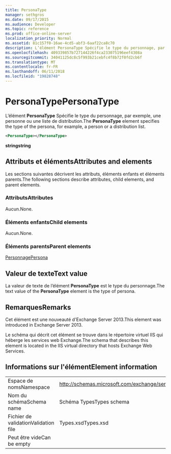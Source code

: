 ```yaml
---
title: PersonaType
manager: sethgros
ms.date: 09/17/2015
ms.audience: Developer
ms.topic: reference
ms.prod: office-online-server
localization_priority: Normal
ms.assetid: 81c157f0-16ae-4cd5-abf3-6aaf22ca8c70
description: L’élément PersonaType Spécifie le type du personnage, par exemple, une personne ou une liste de distribution.
ms.openlocfilehash: 409339857b727144226f4ca233075196eef4308a
ms.sourcegitcommit: 34041125dc8c5f993b21cebfc4f8b72f0fd2cb6f
ms.translationtype: MT
ms.contentlocale: fr-FR
ms.lasthandoff: 06/11/2018
ms.locfileid: "19828748"
---
```

# <a name="personatype"></a><span data-ttu-id="26faf-103">PersonaType</span><span class="sxs-lookup"><span data-stu-id="26faf-103">PersonaType</span></span>

<span data-ttu-id="26faf-104">L’élément **PersonaType** Spécifie le type du personnage, par exemple, une personne ou une liste de distribution.</span><span class="sxs-lookup"><span data-stu-id="26faf-104">The **PersonaType** element specifies the type of the persona, for example, a person or a distribution list.</span></span> 
  
```XML
<PersonaType></PersonaType>
```

 <span data-ttu-id="26faf-105">**string**</span><span class="sxs-lookup"><span data-stu-id="26faf-105">**string**</span></span>
## <a name="attributes-and-elements"></a><span data-ttu-id="26faf-106">Attributs et éléments</span><span class="sxs-lookup"><span data-stu-id="26faf-106">Attributes and elements</span></span>

<span data-ttu-id="26faf-107">Les sections suivantes décrivent les attributs, éléments enfants et éléments parents.</span><span class="sxs-lookup"><span data-stu-id="26faf-107">The following sections describe attributes, child elements, and parent elements.</span></span>
  
### <a name="attributes"></a><span data-ttu-id="26faf-108">Attributs</span><span class="sxs-lookup"><span data-stu-id="26faf-108">Attributes</span></span>

<span data-ttu-id="26faf-109">Aucun.</span><span class="sxs-lookup"><span data-stu-id="26faf-109">None.</span></span>
  
### <a name="child-elements"></a><span data-ttu-id="26faf-110">Éléments enfants</span><span class="sxs-lookup"><span data-stu-id="26faf-110">Child elements</span></span>

<span data-ttu-id="26faf-111">Aucun.</span><span class="sxs-lookup"><span data-stu-id="26faf-111">None.</span></span>
  
### <a name="parent-elements"></a><span data-ttu-id="26faf-112">Éléments parents</span><span class="sxs-lookup"><span data-stu-id="26faf-112">Parent elements</span></span>

[<span data-ttu-id="26faf-113">Personnage</span><span class="sxs-lookup"><span data-stu-id="26faf-113">Persona</span></span>](persona.md)
  
## <a name="text-value"></a><span data-ttu-id="26faf-114">Valeur de texte</span><span class="sxs-lookup"><span data-stu-id="26faf-114">Text value</span></span>

<span data-ttu-id="26faf-115">La valeur de texte de l’élément **PersonaType** est le type du personnage.</span><span class="sxs-lookup"><span data-stu-id="26faf-115">The text value of the **PersonaType** element is the type of persona.</span></span> 
  
## <a name="remarks"></a><span data-ttu-id="26faf-116">Remarques</span><span class="sxs-lookup"><span data-stu-id="26faf-116">Remarks</span></span>

<span data-ttu-id="26faf-117">Cet élément est une nouveauté d'Exchange Server 2013.</span><span class="sxs-lookup"><span data-stu-id="26faf-117">This element was introduced in Exchange Server 2013.</span></span>
  
<span data-ttu-id="26faf-118">Le schéma qui décrit cet élément se trouve dans le répertoire virtuel IIS qui héberge les services web Exchange.</span><span class="sxs-lookup"><span data-stu-id="26faf-118">The schema that describes this element is located in the IIS virtual directory that hosts Exchange Web Services.</span></span>
  
## <a name="element-information"></a><span data-ttu-id="26faf-119">Informations sur l'élément</span><span class="sxs-lookup"><span data-stu-id="26faf-119">Element information</span></span>

|||
|:-----|:-----|
|<span data-ttu-id="26faf-120">Espace de noms</span><span class="sxs-lookup"><span data-stu-id="26faf-120">Namespace</span></span>  <br/> |http://schemas.microsoft.com/exchange/services/2006/types  <br/> |
|<span data-ttu-id="26faf-121">Nom du schéma</span><span class="sxs-lookup"><span data-stu-id="26faf-121">Schema name</span></span>  <br/> |<span data-ttu-id="26faf-122">Schéma Types</span><span class="sxs-lookup"><span data-stu-id="26faf-122">Types schema</span></span>  <br/> |
|<span data-ttu-id="26faf-123">Fichier de validation</span><span class="sxs-lookup"><span data-stu-id="26faf-123">Validation file</span></span>  <br/> |<span data-ttu-id="26faf-124">Types.xsd</span><span class="sxs-lookup"><span data-stu-id="26faf-124">Types.xsd</span></span>  <br/> |
|<span data-ttu-id="26faf-125">Peut être vide</span><span class="sxs-lookup"><span data-stu-id="26faf-125">Can be empty</span></span>  <br/> ||
   

